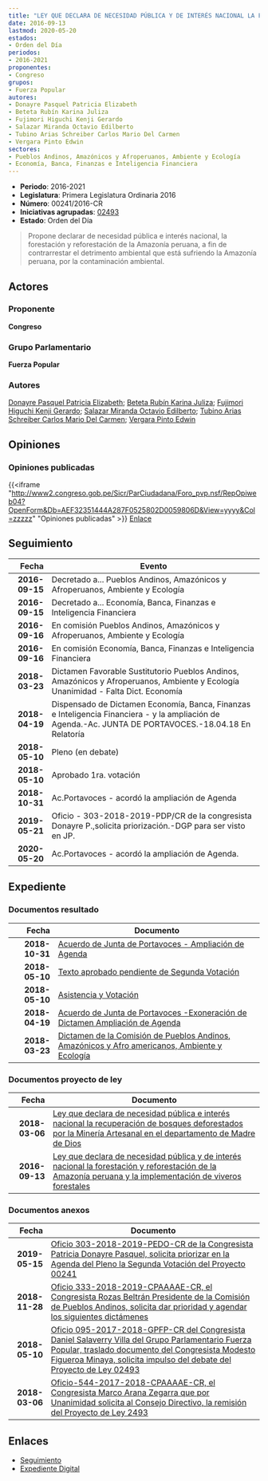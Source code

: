 ```yaml
---
title: "LEY QUE DECLARA DE NECESIDAD PÚBLICA Y DE INTERÉS NACIONAL LA FORESTACIÓN Y REFORESTACIÓN DE LA AMAZONÍA PERUANA Y LA IMPLEMENTACIÓN DE VIVEROS FORESTALES"
date: 2016-09-13
lastmod: 2020-05-20
estados:
- Orden del Día
periodos:
- 2016-2021
proponentes:
- Congreso
grupos:
- Fuerza Popular
autores:
- Donayre Pasquel Patricia Elizabeth
- Beteta Rubín Karina Juliza
- Fujimori Higuchi Kenji Gerardo
- Salazar Miranda Octavio Edilberto
- Tubino Arias Schreiber Carlos Mario Del Carmen
- Vergara Pinto Edwin
sectores:
- Pueblos Andinos, Amazónicos y Afroperuanos, Ambiente y Ecología
- Economía, Banca, Finanzas e Inteligencia Financiera
---
```

- **Periodo**: 2016-2021
- **Legislatura**: Primera Legislatura Ordinaria 2016
- **Número**: 00241/2016-CR
- **Iniciativas agrupadas**: [02493](../../02400/02493)
- **Estado**: Orden del Día

> Propone declarar de necesidad pública e interés nacional, la forestación y reforestación de la Amazonía peruana, a fin de contrarrestar el detrimento ambiental que está sufriendo la Amazonía peruana, por la contaminación ambiental.


## Actores

### Proponente

**Congreso**

### Grupo Parlamentario

**Fuerza Popular**

### Autores

[Donayre Pasquel Patricia Elizabeth](mailto:mailto:pdonayre@congreso.gob.pe); [Beteta Rubín Karina Juliza](mailto:mailto:kbeteta@congreso.gob.pe); [Fujimori Higuchi Kenji Gerardo](mailto:mailto:kfujimorih@congreso.gob.pe); [Salazar Miranda Octavio Edilberto](mailto:mailto:osalazar@congreso.gob.pe); [Tubino Arias Schreiber Carlos Mario Del Carmen](mailto:mailto:ctubino@congreso.gob.pe); [Vergara Pinto Edwin](mailto:mailto:evergara@congreso.gob.pe)

## Opiniones

### Opiniones publicadas

{{<iframe "http://www2.congreso.gob.pe/Sicr/ParCiudadana/Foro_pvp.nsf/RepOpiweb04?OpenForm&Db=AEF32351444A287F0525802D0059806D&View=yyyy&Col=zzzzz" "Opiniones publicadas" >}}
[Enlace](http://www2.congreso.gob.pe/Sicr/ParCiudadana/Foro_pvp.nsf/RepOpiweb04?OpenForm&Db=AEF32351444A287F0525802D0059806D&View=yyyy&Col=zzzzz)


## Seguimiento

| Fecha | Evento |
|------:|--------|
| **2016-09-15** | Decretado a... Pueblos Andinos, Amazónicos y Afroperuanos, Ambiente y Ecología |
| **2016-09-15** | Decretado a... Economía, Banca, Finanzas e Inteligencia Financiera |
| **2016-09-16** | En comisión Pueblos Andinos, Amazónicos y Afroperuanos, Ambiente y Ecología |
| **2016-09-16** | En comisión Economía, Banca, Finanzas e Inteligencia Financiera |
| **2018-03-23** | Dictamen Favorable Sustitutorio Pueblos Andinos, Amazónicos y Afroperuanos, Ambiente y Ecología Unanimidad - Falta Dict. Economía |
| **2018-04-19** | Dispensado de Dictamen Economía, Banca, Finanzas e Inteligencia Financiera - y la ampliación de Agenda.-Ac. JUNTA DE PORTAVOCES.-18.04.18 En Relatoría |
| **2018-05-10** | Pleno (en debate) |
| **2018-05-10** | Aprobado 1ra. votación |
| **2018-10-31** | Ac.Portavoces - acordó la ampliación de Agenda |
| **2019-05-21** | Oficio - 303-2018-2019-PDP/CR de la congresista Donayre P.,solicita priorización.-DGP para ser visto en JP. |
| **2020-05-20** | Ac.Portavoces - acordó la ampliación de Agenda. |

## Expediente

### Documentos resultado

| Fecha | Documento |
|------:|-----------|
| **2018-10-31** | [Acuerdo de Junta de Portavoces - Ampliación de Agenda](http://www.leyes.congreso.gob.pe/Documentos/2016_2021/Acuerdos/Junta_Portavoces/AJP0024120181031.pdf) |
| **2018-05-10** | [Texto aprobado pendiente de Segunda Votación](http://www.leyes.congreso.gob.pe/Documentos/2016_2021/Texto_Aprobado_Pendiente_de_Segunda_Votacion/TAPSV00241_20180510.pdf) |
| **2018-05-10** | [Asistencia y Votación](http://www.leyes.congreso.gob.pe/Documentos/2016_2021/Asistencia_y_Votacion/Proyectos_de_Ley/AV0024120180510.pdf) |
| **2018-04-19** | [Acuerdo de Junta de Portavoces -Exoneración de Dictamen Ampliación de Agenda](http://www.leyes.congreso.gob.pe/Documentos/2016_2021/Acuerdos/Junta_Portavoces/AJP0024120180419.pdf) |
| **2018-03-23** | [Dictamen de la Comisión de Pueblos Andinos, Amazónicos y Afro americanos, Ambiente y Ecología](http://www.leyes.congreso.gob.pe/Documentos/2016_2021/Dictamenes/Proyectos_de_Ley/00241DC19MAY20180323.pdf) |

### Documentos proyecto de ley

| Fecha | Documento |
|------:|-----------|
| **2018-03-06** | [Ley que declara de necesidad pública e interés nacional la recuperación de bosques deforestados por la Minería Artesanal en el departamento de Madre de Dios](http://www.leyes.congreso.gob.pe/Documentos/2016_2021/Proyectos_de_Ley_y_de_Resoluciones_Legislativas/PL0249320180306..pdf) |
| **2016-09-13** | [Ley que declara de necesidad pública y de interés nacional la forestación y reforestación de la Amazonía peruana y la implementación de viveros forestales](http://www.leyes.congreso.gob.pe/Documentos/2016_2021/Proyectos_de_Ley_y_de_Resoluciones_Legislativas/PL0024120160913..pdf) |

### Documentos anexos

| Fecha | Documento |
|------:|-----------|
| **2019-05-15** | [Oficio 303-2018-2019-PEDO-CR de la Congresista Patricia Donayre Pasquel, solicita priorizar en la Agenda del Pleno la Segunda Votación del Proyecto 00241](http://www.leyes.congreso.gob.pe/Documentos/2016_2021/Oficios/Congresistas/OFICIO-303-2018-2019-PEDO-CR.pdf) |
| **2018-11-28** | [Oficio 333-2018-2019-CPAAAAE-CR, el Congresista Rozas Beltrán Presidente de la Comisión de Pueblos Andinos, solicita dar prioridad y agendar los siguientes dictámenes](http://www.leyes.congreso.gob.pe/Documentos/2016_2021/Oficios/Comisiones_Ordinarias/OFICIO-333-2018-2019-CPAAAAE-CR.pdf) |
| **2018-05-10** | [Oficio 095-2017-2018-GPFP-CR del Congresista Daniel Salaverry Villa del Grupo Parlamentario Fuerza Popular, traslado documento del Congresista Modesto Figueroa Minaya, solicita impulso del debate del Proyecto de Ley 02493](http://www.leyes.congreso.gob.pe/Documentos/2016_2021/Oficios/Grupos_Parlamentarios/OFICIO-095-2017-2018-GPFP-CR.pdf) |
| **2018-03-06** | [Oficio-544-2017-2018-CPAAAAE-CR, el Congresista Marco Arana Zegarra que por Unanimidad solicita al Consejo Directivo, la remisión del Proyecto de Ley 2493](http://www.leyes.congreso.gob.pe/Documentos/2016_2021/Oficios/Comisiones_Ordinarias/OFICIO-544-2017-2018-CPAAAAE-CR..pdf) |

## Enlaces

- [Seguimiento](http://www2.congreso.gob.pe/Sicr/TraDocEstProc/CLProLey2016.nsf/f7fff46988ca05b1052578e100829cc7/ab9110348fd2a1eb0525802d006f6b66?OpenDocument)
- [Expediente Digital](http://www2.congreso.gob.pe/Sicr/TraDocEstProc/CLProLey2016.nsf/f7fff46988ca05b1052578e100829cc7/ab9110348fd2a1eb0525802d006f6b66?OpenDocument&Click=05257FB7005EB655.eb71d0cf91d8294e05256cdf006b5706/$Body/0.1C6C)


